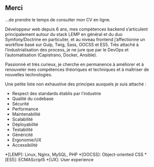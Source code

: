 ## Merci

…de prendre le temps de consulter mon CV en ligne.

Développeur web depuis 6 ans, mes compétences backend s’articulent principalement
autour du stack LEMP en général et du duo Symfony/Doctrine en particulier, et
au niveau frontend j’affectionne un workflow basé sur Gulp, Twig, Sass, OOCSS
et ES5. Très attaché à l’industrialisation des process, je ne jure que par le
DevOps et l’automatisation (Capistrano, Docker, Ansible).

Passionné et très curieux, je cherche en permanence à améliorer et à renouveler
mes compétences théoriques et techniques et à maîtriser de nouvelles technologies.

Une petite liste non exhaustive des principes auxquels je suis attaché&nbsp;:

* Respect des standards établis par l’industrie
* Qualité du codebase
* Sécurité
* Performance
* Maintenabilité
* Scalabilité
* Déployabilité
* Testabilité
* Généricité
* Ergonomie/UX
* Accessibilité

*[LEMP]: Linux, Nginx, MySQL, PHP
*[OOCSS]: Object-oriented CSS
*[ES5]: ECMAScript5
*[UX]: User experience
